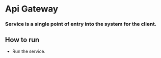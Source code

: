 # Api Gateway
### Service is a single point of entry into the system for the client.

## How to run
- Run the service.